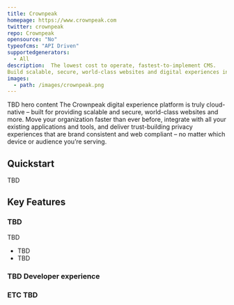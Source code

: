 ```yaml
---
title: Crownpeak
homepage: https://www.crownpeak.com
twitter: crownpeak
repo: Crownpeak
opensource: "No"
typeofcms: "API Driven"
supportedgenerators:
  - All
description:  The lowest cost to operate, fastest-to-implement CMS.
Build scalable, secure, world-class websites and digital experiences in record time.
images:
  - path: /images/crownpeak.png
---
```


TBD hero content 
The Crownpeak digital experience platform is truly cloud-native – built for providing scalable and secure, world-class websites and more. Move your organization faster than ever before, integrate with all your existing applications and tools, and deliver trust-building privacy experiences that are brand consistent and web compliant – no matter which device or audience you’re serving.

## Quickstart

TBD

## Key Features

### TBD

TBD

- TBD
- TBD

### TBD Developer experience

### ETC TBD

